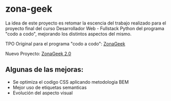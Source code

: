 # zona-geek

La idea de este proyecto es retomar la escencia del trabajo realizado para el proyecto final del curso Desarrollador Web - Fullstack Python del programa "codo a codo", mejorando los distintos aspectos del mismo.

TPO Original para el programa "codo a codo": [ZonaGeek](https://erme07.github.io/)

Nuevo Proyecto: [ZonaGeek 2.0](https://erme07.github.io/zona-geek/)

## Algunas de las mejoras:

* Se optimiza el codigo CSS aplicando metodologia BEM
* Mejor uso de etiquetas semanticas
* Evolución del aspecto visual
